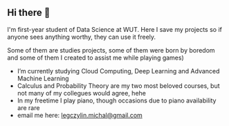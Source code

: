 ## Hi there 👋

I'm first-year student of Data Science at WUT. Here I save my projects so if anyone sees anything worthy, they can use it freely.

Some of them are studies projects, some of them were born by boredom and some of them I created to assist me while playing games)

- I’m currently studying Cloud Computing, Deep Learning and Advanced Machine Learning
- Calculus and Probability Theory are my two most beloved courses, but not many of my collegues would agree, hehe
- In my freetime I play piano, though occasions due to piano availability are rare
- email me here: legczylin.michal@gmail.com
